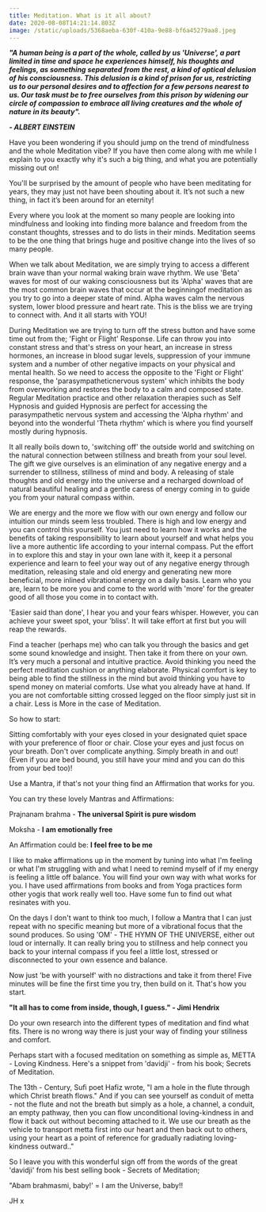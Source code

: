 ```yaml
---
title: Meditation. What is it all about?
date: 2020-08-08T14:21:14.803Z
image: /static/uploads/5368aeba-630f-410a-9e88-bf6a45279aa8.jpeg
---
```

***"A human being is a part of the whole, called by us 'Universe', a part limited in time and space he experiences himself, his thoughts and feelings, as something separated from the rest, a kind of optical delusion of his consciousness. This delusion is a kind of prison for us, restricting us to our personal desires and to affection for a few persons nearest to us. Our task must be to free ourselves from this prison by widening our circle of compassion to embrace all living creatures and the whole of nature in its beauty".*** 

***\- ALBERT EINSTEIN***

Have you been wondering if you should jump on the trend of mindfulness and the whole Meditation vibe? If you have then come along with me while I explain to you exactly why it's such a big thing, and what you are potentially missing out on!

You'll be surprised by the amount of people who have been meditating for years, they may just not have been shouting about it. It’s not such a new thing, in fact it’s been around for an eternity! 

Every where you look at the moment so many people are looking into mindfulness and looking into finding more balance and freedom from the constant thoughts, stresses and to do lists in their minds. Meditation seems to be the one thing that brings huge and positive change into the lives of so many people. 

When we talk about Meditation, we are simply trying to access a different brain wave than your normal waking  brain wave rhythm. We use 'Beta' waves for most of our waking consciousness but its 'Alpha' waves that are the most common brain waves that occur at the beginningof meditation as you try to go into a deeper state of mind. Alpha waves calm the nervous system, lower blood pressure and heart rate. This is the bliss we are trying to connect with. And it all starts with YOU! 

During Meditation we are trying to turn off the stress button and have some time out from the; 'Fight or Flight' Response. Life can throw you into constant stress and that's stress on your heart, an increase in stress hormones, an increase in blood sugar levels, suppression of your immune system and a number of other negative impacts on your physical and mental health. So we need to access the opposite to the 'Fight or Flight' response, the 'parasympatheticnervous system' which inhibits the body from overworking and restores the body to a calm and composed state. Regular Meditation practice and other relaxation therapies such as Self Hypnosis and guided Hypnosis are perfect for accessing the parasympathetic nervous system and accessing the 'Alpha rhythm' and beyond into the wonderful 'Theta rhythm' which is where you find yourself mostly during hypnosis. 

It all really boils down to, 'switching off' the outside world and switching on the natural connection between stillness and breath from your soul level. The gift we give ourselves is an elimination of any negative energy and a surrender to stillness, stillness of mind and body. A releasing of stale thoughts and old energy into the universe and a recharged download of natural beautiful healing and a gentle caress of energy coming in to guide you from your natural compass within. 

We are energy and the more we flow with our own energy and follow our intuition our minds seem less troubled. There is high and low energy and you can control this yourself. You just need to learn how it works and the benefits of taking responsibility to learn about yourself and what helps you live a more authentic life according to your internal compass. Put the effort in to explore this and stay in your own lane with it, keep it a personal experience and learn to feel your way out of any negative energy through meditation, releasing stale and old energy and generating new more beneficial, more inlined vibrational energy on a daily basis. Learn who you are, learn to be more you and come to the world with 'more' for the greater good of all those you come in to contact with. 

'Easier said than done', I hear you and your fears whisper. However, you can achieve your sweet spot, your 'bliss'. It will take effort at first but you will reap the rewards.

Find a teacher (perhaps me) who can talk you through the basics and get some sound knowledge and insight. Then take it from there on your own. It’s very much a personal and intuitive practice. Avoid thinking you need the perfect meditation cushion or anything elaborate. Physical comfort is key to being able to find the stillness in the mind but avoid thinking you have to spend money on material comforts. Use what you already have at hand. If you are not comfortable sitting crossed legged on the floor simply just sit in a chair. Less is More in the case of Meditation.

So how to start:

Sitting comfortably with your eyes closed in your designated quiet space with your preference of floor or chair. Close your eyes and just focus on your breath. Don't over complicate anything. Simply breath in and out! (Even if you are bed bound, you still have your mind and you can do this from your bed too)!

Use a Mantra, if that's not your thing find an Affirmation that works for you. 

You can try these lovely Mantras and Affirmations:

Prajnanam brahma - **The universal Spirit is pure wisdom**

Moksha - **I am emotionally free** 

An Affirmation could be: **I feel free to be me**

I like to make affirmations up in the moment by tuning into what I'm feeling or what I'm struggling with and what I need to remind myself of if my energy is feeling a little off balance. You will find your own way with what works for you. I have used affirmations from books and from Yoga practices form other yogis that work really well too. Have some fun to find out what resinates with you. 

On the days I don't want to think too much, I follow a Mantra that I can just repeat with no specific meaning but more of a vibrational focus that the sound produces. So using 'OM' - THE HYMN OF THE UNIVERSE, either out loud or internally. It can really bring you to stillness and help connect you back to your internal compass if you feel a little lost, stressed or disconnected to your own essence and balance. 

Now just 'be with yourself' with no distractions and take it from there! Five minutes will be fine the first time you try, then build on it. That's how you start.

**"It all has to come from inside, though, I guess." - Jimi Hendrix** 

Do your own research into the different types of meditation and find what fits. There is no wrong way there is just your way of finding your stillness and comfort.

Perhaps start with a focused meditation on something as simple as, METTA - Loving Kindness. Here's a snippet from 'davidji' - from his book; Secrets of Meditation. 

The 13th -  Century, Sufi poet Hafiz wrote, "I am a hole in the flute through which Christ breath flows." And if you can see yourself as conduit of metta - not the flute and not the breath but simply as a hole, a channel, a conduit, an empty pathway, then you can flow unconditional loving-kindness in and flow it back out without becoming attached to it. We use our breath as the vehicle to transport metta first into our heart and then back out to others, using your heart as a point of reference for gradually radiating loving-kindness outward.."  

So I leave you with this wonderful sign off from the words of the great 'davidji' from his best selling book - Secrets of Meditation;

"Abam brahmasmi, baby!' = I am the Universe, baby!!

JH x